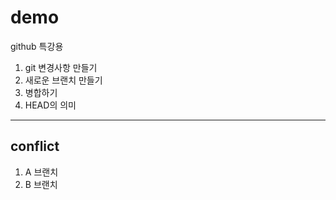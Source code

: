# demo
github 특강용

1. git 변경사항 만들기
2. 새로운 브랜치 만들기
3. 병합하기
4. HEAD의 의미

-----------------------------
## conflict
1. A 브랜치
2. B 브랜치